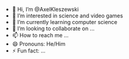 - 👋 Hi, I’m @AxelKleszewski
- 👀 I’m interested in science and video games
- 🌱 I’m currently learning computer science
- 💞️ I’m looking to collaborate on ...
- 📫 How to reach me ...
- 😄 Pronouns: He/Him
- ⚡ Fun fact: ...

<!---
AxelKleszewski/AxelKleszewski is a ✨ special ✨ repository because its `README.md` (this file) appears on your GitHub profile.
You can click the Preview link to take a look at your changes.
--->
